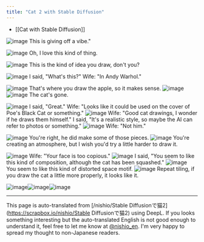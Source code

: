 ```yaml
---
title: "Cat 2 with Stable Diffusion"
---
```


- [[Cat with Stable Diffusion]]

![image](https://gyazo.com/1a411e0fa720d2b364f3a8ec90e1323a/thumb/1000)
This is giving off a vibe."

![image](https://gyazo.com/157a24123a790925ffeb27b5bbcdd9e9/thumb/1000)
Oh, I love this kind of thing.

![image](https://gyazo.com/838a123e05bf929e0f67edf9d654077c/thumb/1000)
This is the kind of idea you draw, don't you?

![image](https://gyazo.com/451c77fc80cf64d0760f785160f32c01/thumb/1000)
I said, "What's this?"
Wife: "In Andy Warhol."

![image](https://gyazo.com/3b225ad40d9412f068d161ec8c4e78b5/thumb/1000)
That's where you draw the apple, so it makes sense.
![image](https://gyazo.com/5dfb9e00c6bb6a83fe215979bf33a555/thumb/1000)
![image](https://gyazo.com/a5a65d5e9364cd8116387b4dfae47c9c/thumb/1000)
The cat's gone.


![image](https://gyazo.com/7456dd05b62fc4b8bedf3cf4d6fbeea1/thumb/1000)
I said, "Great."
Wife: "Looks like it could be used on the cover of Poe's Black Cat or something."
![image](https://gyazo.com/f93ad1ba9a28761b6b8970ef9dd95c8c/thumb/1000)
Wife: "Good cat drawings, I wonder if he draws them himself."
I said, "It's a realistic style, so maybe the AI can refer to photos or something."
![image](https://gyazo.com/44117eb4e490bf7dc63e08db6d83ca54/thumb/1000)
Wife: "Not him."


![image](https://gyazo.com/a81150a83132a6fb33c597e3964295ba/thumb/1000)
You're right, he did make some of those pieces.
![image](https://gyazo.com/9a06976204894512d6fed00574acdef7/thumb/1000)
You're creating an atmosphere, but I wish you'd try a little harder to draw it.

![image](https://gyazo.com/462d8ab9d02c0800249b30b97046212f/thumb/1000)
Wife: "Your face is too copious."
![image](https://gyazo.com/e523a43ab1ca686b48f8f9fc3a6e3842/thumb/1000)
I said, "You seem to like this kind of composition, although the cat has been squashed."
![image](https://gyazo.com/47c1be4ce939a33bd5de066146cad369/thumb/1000)
You seem to like this kind of distorted space motif.
![image](https://gyazo.com/9586d6d50a7f289e30b6c5eaf11421ed/thumb/1000)
Repeat tiling, if you draw the cat a little more properly, it looks like it.



![image](https://gyazo.com/cca76f02eba52aa0355031106e6a500a/thumb/1000)![image](https://gyazo.com/33f69fdad7bf9d921f33423b1ad489fc/thumb/1000)![image](https://gyazo.com/6d81502bf2daf60f794a9ae3cae3bf3c/thumb/1000)




---
This page is auto-translated from [/nishio/Stable Diffusionで猫2](https://scrapbox.io/nishio/Stable Diffusionで猫2) using DeepL. If you looks something interesting but the auto-translated English is not good enough to understand it, feel free to let me know at [@nishio_en](https://twitter.com/nishio_en). I'm very happy to spread my thought to non-Japanese readers.